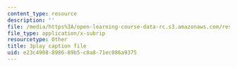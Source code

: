 ```yaml
---
content_type: resource
description: ''
file: /media/https%3A/open-learning-course-data-rc.s3.amazonaws.com/res-2-002-finite-element-procedures-for-solids-and-structures-spring-2010/e23c4908898689b5c0a871ec086a9375_ChYAqW_MnW0.srt
file_type: application/x-subrip
resourcetype: Other
title: 3play caption file
uid: e23c4908-8986-89b5-c0a8-71ec086a9375
---
```

